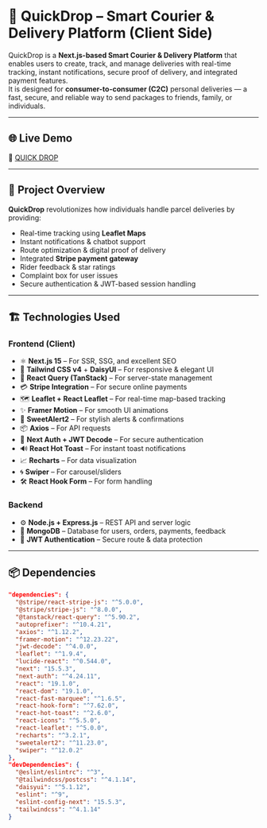 # 🚚 QuickDrop – Smart Courier & Delivery Platform (Client Side)

QuickDrop is a **Next.js-based Smart Courier & Delivery Platform** that enables users to create, track, and manage deliveries with real-time tracking, instant notifications, secure proof of delivery, and integrated payment features.  
It is designed for **consumer-to-consumer (C2C)** personal deliveries — a fast, secure, and reliable way to send packages to friends, family, or individuals.

---

## 🌐 Live Demo
🔗 [QUICK DROP](https://quick-drop-six.vercel.app)

---

## 🧭 Project Overview
**QuickDrop** revolutionizes how individuals handle parcel deliveries by providing:
- Real-time tracking using **Leaflet Maps**
- Instant notifications & chatbot support
- Route optimization & digital proof of delivery
- Integrated **Stripe payment gateway**
- Rider feedback & star ratings
- Complaint box for user issues
- Secure authentication & JWT-based session handling

---

## 🏗️ Technologies Used

### **Frontend (Client)**
- ⚛️ **Next.js 15** – For SSR, SSG, and excellent SEO
- 💨 **Tailwind CSS v4** + **DaisyUI** – For responsive & elegant UI
- 🧠 **React Query (TanStack)** – For server-state management
- 💳 **Stripe Integration** – For secure online payments
- 🗺️ **Leaflet + React Leaflet** – For real-time map-based tracking
- ✨ **Framer Motion** – For smooth UI animations
- 💬 **SweetAlert2** – For stylish alerts & confirmations
- 📦 **Axios** – For API requests
- 🔐 **Next Auth + JWT Decode** – For secure authentication
- 🔊 **React Hot Toast** – For instant toast notifications
- 📈 **Recharts** – For data visualization
- 🌀 **Swiper** – For carousel/sliders
- 🛠️ **React Hook Form** – For form handling

### **Backend**
- ⚙️ **Node.js + Express.js** – REST API and server logic
- 🍃 **MongoDB** – Database for users, orders, payments, feedback
- 🔑 **JWT Authentication** – Secure route & data protection

---

## 📦 Dependencies

```json
"dependencies": {
  "@stripe/react-stripe-js": "^5.0.0",
  "@stripe/stripe-js": "^8.0.0",
  "@tanstack/react-query": "^5.90.2",
  "autoprefixer": "^10.4.21",
  "axios": "^1.12.2",
  "framer-motion": "^12.23.22",
  "jwt-decode": "^4.0.0",
  "leaflet": "^1.9.4",
  "lucide-react": "^0.544.0",
  "next": "15.5.3",
  "next-auth": "^4.24.11",
  "react": "19.1.0",
  "react-dom": "19.1.0",
  "react-fast-marquee": "^1.6.5",
  "react-hook-form": "^7.62.0",
  "react-hot-toast": "^2.6.0",
  "react-icons": "^5.5.0",
  "react-leaflet": "^5.0.0",
  "recharts": "^3.2.1",
  "sweetalert2": "^11.23.0",
  "swiper": "^12.0.2"
},
"devDependencies": {
  "@eslint/eslintrc": "^3",
  "@tailwindcss/postcss": "^4.1.14",
  "daisyui": "^5.1.12",
  "eslint": "^9",
  "eslint-config-next": "15.5.3",
  "tailwindcss": "^4.1.14"
}
